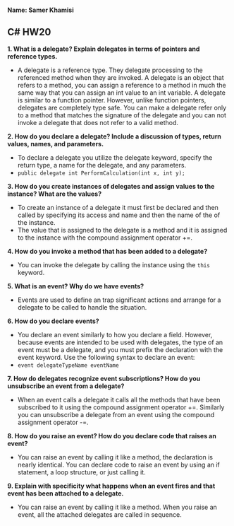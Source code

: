 #### Name: Samer Khamisi

## C# HW20

**1. What is a delegate? Explain delegates in terms of pointers and reference types.**

* A delegate is a reference type. They delegate processing to the referenced method when they are invoked. A delegate is an object that refers to a method, you can assign a reference to a method in much the same way that you can assign an int value to an int variable. A delegate is similar to a function pointer. However, unlike function pointers, delegates are completely type safe. You can make a delegate refer only to a method that matches the signature of the delegate and you can not invoke a delegate that does not refer to a valid method. 

**2. How do you declare a delegate? Include a discussion of types, return values, names, and parameters.**

* To declare a delegate you utilize the delegate keyword, specify the return type, a name for the delegate, and any parameters. 
* `public delegate int PerformCalculation(int x, int y);`

**3. How do you create instances of delegates and assign values to the instance? What are the values?**

* To create an instance of a delegate it must first be declared and then called by specifying its access and name and then the name of the of the instance. 
* The value that is assigned to the delegate is a method and it is assigned to the instance with the compound assignment operator +=.

**4. How do you invoke a method that has been added to a delegate?**

* You can invoke the delegate by calling the instance using the `this` keyword. 

**5. What is an event? Why do we have events?**

* Events are used to define an trap significant actions and arrange for a delegate to be called to handle the situation.

**6. How do you declare events?**

* You declare an event similarly to how you declare a field. However, because events are intended to be used with delegates, the type of an event must be a delegate, and you must prefix the declaration with the event keyword. Use the following syntax to declare an event:
* `event delegateTypeName eventName`

**7. How do delegates recognize event subscriptions? How do you unsubscribe an event from a delegate?**

* When an event calls a delegate it calls all the methods that have been subscribed to it using the compound assignment operator +=. Similarly you can unsubscribe a delegate from an event using the compound assignment operator -=.

**8. How do you raise an event? How do you declare code that raises an event?**

* You can raise an event by calling it like a method, the declaration is nearly identical. You can declare code to raise an event by using an if statement, a loop structure, or just calling it.

**9. Explain with specificity what happens when an event fires and that event has been attached to a
delegate.**

* You can raise an event by calling it like a method. When you raise an event, all the attached delegates are called in sequence.